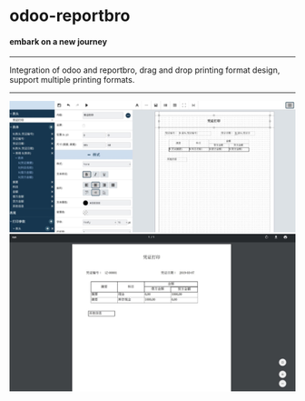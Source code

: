 # odoo-reportbro
#### embark on a new journey

---
Integration of odoo and reportbro, drag and drop printing format design, support multiple printing formats.

---

![Image text](https://github.com/huakkai/odoo-reportbro/blob/master/static/reportbro-1.jpg)
![Image text](https://github.com/huakkai/odoo-reportbro/blob/master/static/reportbro-2.jpg)
